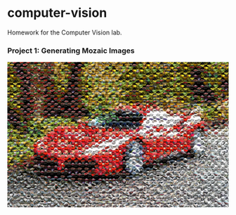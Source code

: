 # computer-vision

Homework for the Computer Vision lab.

### Project 1: Generating Mozaic Images
![](sample.png?raw=true "proj-1")